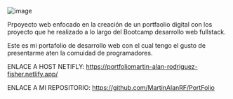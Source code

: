 ![image](https://user-images.githubusercontent.com/101476341/195483597-bf8b3c41-4f28-4f57-a570-05927ef942d2.png)

Prpoyecto web enfocado en la creación de un portfaolio digital con los proyecto que he realizado a lo largo del Bootcamp desarrollo web fullstack.

Este es mi portafolio de desarrollo web con el cual tengo el gusto de presentarme aten la comuidad de programadores.

ENLACE A HOST NETIFLY:
https://portfoliomartin-alan-rodriguez-fisher.netlify.app/

ENLACE A MI REPOSITORIO:
https://github.com/MartinAlanRF/PortFolio
